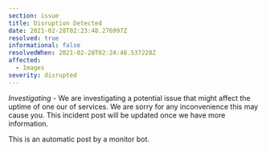```yaml
---
section: issue
title: Disruption Detected
date: 2021-02-28T02:23:48.276997Z
resolved: true
informational: false
resolvedWhen: 2021-02-28T02:24:48.537228Z
affected:
  - Images
severity: disrupted
---
```

*Investigating* - We are investigating a potential issue that might affect the uptime of one our of services. We are sorry for any inconvenience this may cause you. This incident post will be updated once we have more information.

This is an automatic post by a monitor bot.
        